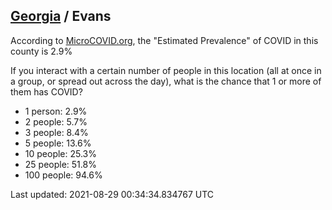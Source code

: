
## [Georgia](/united-states/georgia) / Evans

According to [MicroCOVID.org](http://microcovid.org),
the "Estimated Prevalence" of COVID in this county is 2.9%

If you interact with a certain number of people in this location
(all at once in a group, or spread out across the day), what is the chance that
1 or more of them has COVID?

- 1 person: 2.9%
- 2 people: 5.7%
- 3 people: 8.4%
- 5 people: 13.6%
- 10 people: 25.3%
- 25 people: 51.8%
- 100 people: 94.6%

Last updated: 2021-08-29 00:34:34.834767 UTC
